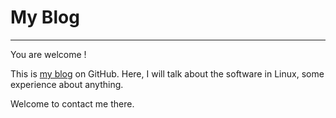 # My Blog
-------------

You are welcome !

This is [my blog](https://github.com/cjhuang/my-blog) on GitHub. 
Here, I will talk about the software in Linux, some experience
about anything. 

Welcome to contact me there.
